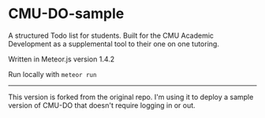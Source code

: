 # CMU-DO-sample
A structured Todo list for students. Built for the CMU Academic Development as a supplemental tool to their one on one tutoring.

Written in Meteor.js version 1.4.2

Run locally with `meteor run`

---

This version is forked from the original repo. I'm using it to deploy a sample version of CMU-DO that doesn't require logging in or out.
